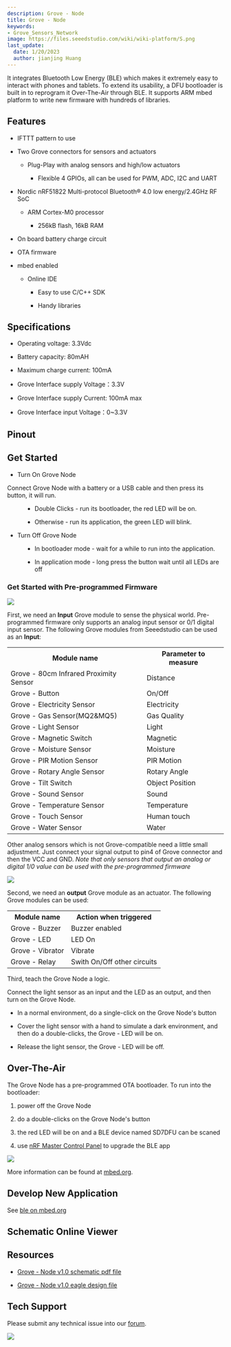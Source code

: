 ```yaml
---
description: Grove - Node
title: Grove - Node
keywords:
- Grove_Sensors_Network
image: https://files.seeedstudio.com/wiki/wiki-platform/S.png
last_update:
  date: 1/20/2023
  author: jianjing Huang
---
```



<!-- Grove - Node is a simple and flexible electronic module to connect physical objects. It's based on the idea of IFTTT (IF-This-Then-That). It has two Grove connectors to access a variety of [Grove](/Grove "Grove") modules. With pre-programming IFTTT firmware, it's easy to create physical objects with analog sensors and 0/1 actuators.

 -->

It integrates Bluetooth Low Energy (BLE) which makes it extremely easy to interact with phones and tablets. To extend its usability, a DFU bootloader is built in to reprogram it Over-The-Air through BLE. It supports ARM mbed platform to write new firmware with hundreds of libraries.

## Features

* IFTTT pattern to use

* Two Grove connectors for sensors and actuators

  * Plug-Play with analog sensors and high/low actuators

    * Flexible 4 GPIOs, all can be used for PWM, ADC, I2C and UART

* Nordic nRF51822 Multi-protocol Bluetooth® 4.0 low energy/2.4GHz RF SoC

  * ARM Cortex-M0 processor

    * 256kB flash, 16kB RAM

* On board battery charge circuit

* OTA firmware

* mbed enabled

  * Online IDE

    * Easy to use C/C++ SDK

    * Handy libraries

## Specifications

* Operating voltage: 3.3Vdc

* Battery capacity: 80mAH

* Maximum charge current: 100mA

* Grove Interface supply Voltage：3.3V

* Grove Interface supply Current:  100mA max

* Grove Interface input Voltage：0~3.3V

## Pinout

## Get Started

* Turn On Grove Node

Connect Grove Node with a battery or a USB cable and then press its button, it will run.

<dl><dd>

* Double Clicks - run its bootloader, the red LED will be on.

* Otherwise - run its application, the green LED will blink.

</dd></dl>

* Turn Off Grove Node

<dl><dd>

* In bootloader mode - wait for a while to run into the application.

* In application mode - long press the button wait until all LEDs are off

</dd></dl>

### Get Started with Pre-programmed Firmware

![](https://files.seeedstudio.com/wiki/Grove-Node/img/Milcandy_IFTTT.jpg)

First, we need an **Input** Grove module to sense the physical world. Pre-programmed firmware only supports an analog input sensor or 0/1 digital input sensor.
The following Grove modules from Seeedstudio can be used as an **Input**:

<table>
  <tbody><tr>
      <th>Module name
      </th>
      <th>Parameter to measure
      </th></tr>
    <tr style={{fontSize: '90%'}}>
      <td width={300}> Grove - 80cm Infrared Proximity Sensor
      </td>
      <td width={400}> Distance
      </td></tr>
    <tr style={{fontSize: '90%'}}>
      <td> Grove - Button
      </td>
      <td colSpan={3} rowSpan={1}>On/Off
      </td></tr>
    <tr style={{fontSize: '90%'}}>
      <td> Grove - Electricity Sensor
      </td>
      <td colSpan={3} rowSpan={1}> Electricity
      </td></tr>
    <tr style={{fontSize: '90%'}}>
      <td> Grove - Gas Sensor(MQ2&amp;MQ5)
      </td>
      <td colSpan={3} rowSpan={1}> Gas Quality
      </td></tr>
    <tr style={{fontSize: '90%'}}>
      <td> Grove - Light Sensor
      </td>
      <td colSpan={3} rowSpan={1}> Light
      </td></tr>
    <tr style={{fontSize: '90%'}}>
      <td> Grove - Magnetic Switch
      </td>
      <td colSpan={3} rowSpan={1}> Magnetic
      </td></tr>
    <tr style={{fontSize: '90%'}}>
      <td> Grove - Moisture Sensor
      </td>
      <td colSpan={3} rowSpan={1}> Moisture
      </td></tr>
    <tr style={{fontSize: '90%'}}>
      <td> Grove - PIR Motion Sensor
      </td>
      <td colSpan={3} rowSpan={1}> PIR Motion
      </td></tr>
    <tr style={{fontSize: '90%'}}>
      <td> Grove - Rotary Angle Sensor
      </td>
      <td colSpan={3} rowSpan={1}> Rotary Angle
      </td></tr>
    <tr style={{fontSize: '90%'}}>
      <td> Grove - Tilt Switch
      </td>
      <td colSpan={3} rowSpan={1}>  Object Position
      </td></tr>
    <tr style={{fontSize: '90%'}}>
      <td> Grove - Sound Sensor
      </td>
      <td colSpan={3} rowSpan={1}> Sound
      </td></tr>
    <tr style={{fontSize: '90%'}}>
      <td> Grove - Temperature Sensor
      </td>
      <td colSpan={3} rowSpan={1}> Temperature
      </td></tr>
    <tr style={{fontSize: '90%'}}>
      <td> Grove - Touch Sensor
      </td>
      <td colSpan={3} rowSpan={1}> Human touch
      </td></tr>
    <tr style={{fontSize: '90%'}}>
      <td> Grove - Water Sensor
      </td>
      <td colSpan={3} rowSpan={1}> Water
      </td></tr></tbody></table>

Other analog sensors which is not Grove-compatible need a little small adjustment. Just connect your signal output to pin4 of Grove connector and then the VCC and GND. _Note that only sensors that output an analog or digital 1/0 value can be used with the pre-programmed firmware_

![](https://files.seeedstudio.com/wiki/Grove-Node/img/Mil_Grove_con.png)

Second, we need an **output** Grove module as an actuator. The following Grove modules can be used:

<table>
  <tbody><tr>
      <th>Module name
      </th>
      <th>Action when triggered
      </th></tr>
    <tr style={{fontSize: '90%'}}>
      <td width={300}> Grove - Buzzer
      </td>
      <td width={400}> Buzzer enabled
      </td></tr>
    <tr style={{fontSize: '90%'}}>
      <td> Grove - LED
      </td>
      <td colSpan={3} rowSpan={1}>LED On
      </td></tr>
    <tr style={{fontSize: '90%'}}>
      <td> Grove - Vibrator
      </td>
      <td colSpan={3} rowSpan={1}> Vibrate
      </td></tr>
    <tr style={{fontSize: '90%'}}>
      <td> Grove - Relay
      </td>
      <td colSpan={3} rowSpan={1}> Swith On/Off other circuits
      </td></tr></tbody></table>

<!-- For example, we intend to create a light which automatically turns on if the environment is dark and turns off if otherwise, then we select a [Grove-Light_Sensor](/Grove-Light_Sensor "Grove - Light Sensor") and a [Grove-Red_LED](/Grove-Red_LED "Grove-Red_LED"). 链接出错

-->

Third, teach the Grove Node a logic.

Connect the light sensor as an input and the LED as an output, and then turn on the Grove Node.

* In a normal environment, do a single-click on the Grove Node's button

* Cover the light sensor with a hand to simulate a dark environment, and then do a double-clicks, the Grove - LED will be on.

* Release the light sensor, the Grove - LED will be off.

## Over-The-Air

The Grove Node has a pre-programmed OTA bootloader. To run into the bootloader:

1. power off the Grove Node

2. do a double-clicks on the Grove Node's button

3. the red LED will be on and a BLE device named SD7DFU can be scaned

4. use [nRF Master Control Panel](https://play.google.com/store/apps/details?id=no.nordicsemi.android.mcp) to upgrade the BLE app

![](https://files.seeedstudio.com/wiki/Grove-Node/img/Ota-ui.png)

More information can be found at [mbed.org](https://developer.mbed.org/teams/Bluetooth-Low-Energy/wiki/Firmware-Over-the-Air-FOTA-Updates).

## Develop New Application

See [ble on mbed.org](http://developer.mbed.org/teams/Bluetooth-Low-Energy/)

## Schematic Online Viewer

<div className="altium-ecad-viewer" data-project-src="https://files.seeedstudio.com/wiki/Grove-Node/res/Grove-Node_v1.0_eagle.zip" style={{borderRadius: '0px 0px 4px 4px', height: 500, borderStyle: 'solid', borderWidth: 1, borderColor: 'rgb(241, 241, 241)', overflow: 'hidden', maxWidth: 1280, maxHeight: 700, boxSizing: 'border-box'}}>
</div>

## Resources

* [Grove - Node v1.0 schematic pdf file](https://files.seeedstudio.com/wiki/Grove-Node/res/Grove-Node_v1.0.pdf)

* [Grove - Node v1.0 eagle design file](https://files.seeedstudio.com/wiki/Grove-Node/res/Grove-Node_v1.0_eagle.zip)

## Tech Support

Please submit any technical issue into our [forum](https://forum.seeedstudio.com/). <br />
<p style={{textAlign: 'center'}}><a href="https://www.seeedstudio.com/act-4.html?utm_source=wiki&utm_medium=wikibanner&utm_campaign=newproducts" target="_blank"><img src="https://files.seeedstudio.com/wiki/Wiki_Banner/new_product.jpg" /></a></p>
